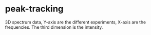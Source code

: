 # peak-tracking
3D spectrum data, Y-axis are the different experiments, X-axis are the frequencies. The third dimension is the intensity.
